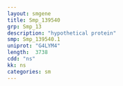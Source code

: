 ```yaml
---
layout: smgene
title: Smp_139540
grp: Smp_13
description: "hypothetical protein"
smp: Smp_139540.1
uniprot: "G4LYM4"
length:  3738
cdd: "ns"
kk: ns
categories: sm
---
```

